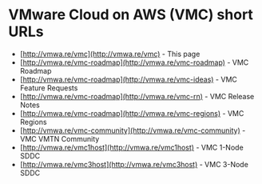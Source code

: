 # VMware Cloud on AWS (VMC) short URLs

* [http://vmwa.re/vmc](http://vmwa.re/vmc) - This page
* [http://vmwa.re/vmc-roadmap](http://vmwa.re/vmc-roadmap) - VMC Roadmap
* [http://vmwa.re/vmc-roadmap](http://vmwa.re/vmc-ideas) - VMC Feature Requests
* [http://vmwa.re/vmc-roadmap](http://vmwa.re/vmc-rn) - VMC Release Notes
* [http://vmwa.re/vmc-roadmap](http://vmwa.re/vmc-regions) - VMC Regions
* [http://vmwa.re/vmc-community](http://vmwa.re/vmc-community) - VMC VMTN Community
* [http://vmwa.re/vmc1host](http://vmwa.re/vmc1host) - VMC 1-Node SDDC
* [http://vmwa.re/vmc3host](http://vmwa.re/vmc3host) - VMC 3-Node SDDC